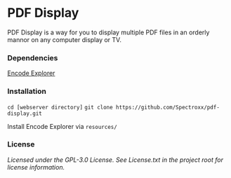 # PDF Display
PDF Display is a way for you to display multiple PDF files in an orderly mannor on any computer display or TV.

### Dependencies 
[Encode Explorer](https://github.com/GHsun/encode-explorer/tree/Rename-File/Dir) <br />

### Installation

`cd [webserver directory]`
`git clone https://github.com/Spectroxx/pdf-display.git`

Install Encode Explorer via `resources/`

### License
*Licensed under the GPL-3.0 License. See License.txt in the project root for license information.*
